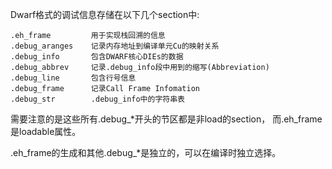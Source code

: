 Dwarf格式的调试信息存储在以下几个section中:
```
.eh_frame         用于实现栈回溯的信息
.debug_aranges    记录内存地址到编译单元Cu的映射关系
.debug_info       包含DWARF核心DIEs的数据
.debug_abbrev     记录.debug_info段中用到的缩写(Abbreviation)
.debug_line       包含行号信息
.debug_frame      记录Call Frame Infomation
.debug_str        .debug_info中的字符串表
```


需要注意的是这些所有.debug_*开头的节区都是非load的section，
而.eh_frame是loadable属性。


.eh_frame的生成和其他.debug_*是独立的，可以在编译时独立选择。